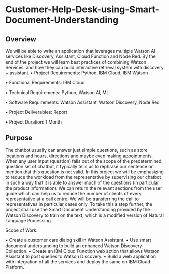 # Customer-Help-Desk-using-Smart-Document-Understanding
## Overview

We will be able to write an application that leverages multiple Watson AI services like Discovery, Assistant, Cloud Function and Node Red. By the end of the project we will learn best practices of combining Watson Services, and how they can build interactive retrieval system with discovery + assistant.
•   Project Requirements: Python, IBM Cloud, IBM Watson

•   Functional Requirements: IBM Cloud

•   Technical Requirements: Python, Watson AI, ML

•   Software Requirements: Watson Assistant, Watson Discovery, Node Red

•   Project Deliverables: Report

•   Project Duration: 1 Month

## Purpose

The chatbot usually can answer just simple questions, such as store locations and hours, directions and maybe even making appointments. When any user input (question) falls out of the scope of the predetermined question set of chatbot, it typically tells us to rephrase our sentence or mention that this question is not valid.
In this project we will be emphasizing to reduce the workload from the representative by supervising our chatbot in such a way that it is able to answer much of the questions (in particular the product information). We can return the relevant sections from the user guide which can help us to reduce the number of clients of every representative at a call centre. We will be transferring the call to representatives in particular cases only. To take this a step further, the project shall use the Smart Document Understanding provided by the Watson Discovery to train on the text, which is a modified version of Natural Language Processing.



Scope of Work:

•  Create a customer care dialog skill in Watson Assistant.
•  Use smart document understanding to build an enhanced Watson Discovery Collection. 
•	Create an IBM Cloud Function web action that allows Watson Assistant to post queries to Watson Discovery.
•	Build a web application with integration of all the services and deploy the same on IBM Cloud Platform. 
